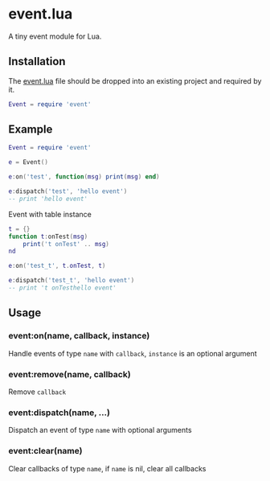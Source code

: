 # event.lua

A tiny event module for Lua.

## Installation

The [event.lua](https://github.com/RayStudio36/event.lua/blob/master/event.lua) file should be dropped into an existing project and required by it.

```lua
Event = require 'event'
```

## Example

```lua
Event = require 'event'

e = Event()

e:on('test', function(msg) print(msg) end)

e:dispatch('test', 'hello event')
-- print 'hello event'
```

Event with table instance

```lua
t = {}
function t:onTest(msg)
    print('t onTest' .. msg)
nd

e:on('test_t', t.onTest, t)

e:dispatch('test_t', 'hello event')
-- print 't onTesthello event'
```

## Usage

### event:on(name, callback, instance)

Handle events of type `name` with `callback`, `instance` is an optional argument

### event:remove(name, callback)

Remove `callback`

### event:dispatch(name, ...)

Dispatch an event of type `name` with optional arguments

### event:clear(name)

Clear callbacks of type `name`, if `name` is nil, clear all callbacks
